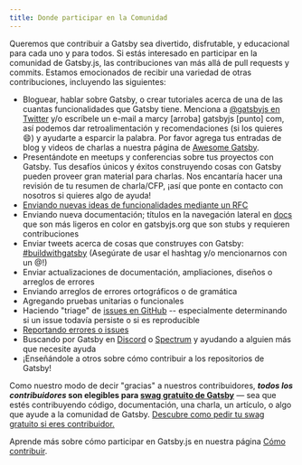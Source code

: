 ```yaml
---
title: Donde participar en la Comunidad
---
```


Queremos que contribuir a Gatsby sea divertido, disfrutable, y educacional para cada uno y para todos. Si estás interesado en participar en la comunidad de Gatsby.js, las contribuciones van más allá de pull requests y commits. Estamos emocionados de recibir una variedad de otras contribuciones, incluyendo las siguientes:

- Bloguear, hablar sobre Gatsby, o crear tutoriales acerca de una de las cuantas funcionalidades que Gatsby tiene. Menciona a [@gatsbyjs en Twitter](https://twitter.com/gatsbyjs) y/o escríbele un e-mail a marcy [arroba] gatsbyjs [punto] com, así podemos dar retroalimentación y recomendaciones (si los quieres 😄) y ayudarte a esparcir la palabra. Por favor agrega tus entradas de blog y videos de charlas a nuestra página de [Awesome Gatsby](/docs/awesome-gatsby-resources/).
- Presentándote en meetups y conferencias sobre tus proyectos con Gatsby. Tus desafíos únicos y éxitos construyendo cosas con Gatsby pueden proveer gran material para charlas. Nos encantaría hacer una revisión de tu resumen de charla/CFP, ¡así que ponte en contacto con nosotros si quieres algo de ayuda!
- [Enviando nuevas ideas de funcionalidades mediante un RFC](/blog/2018-04-06-introducing-gatsby-rfc-process/)
- Enviando nueva documentación; títulos en la navegación lateral en [docs](/docs) que son más ligeros en color en gatsbyjs.org que son stubs y requieren contribuciones
- Enviar tweets acerca de cosas que construyes con Gatsby: [#buildwithgatsby](https://twitter.com/search?q=%23buildwithgatsby) (Asegúrate de usar el hashtag y/o mencionarnos con un @!)
- Enviar actualizaciones de documentación, ampliaciones, diseños o arreglos de errores
- Enviando arreglos de errores ortográficos o de gramática
- Agregando pruebas unitarias o funcionales
- Haciendo "triage" de [issues en GitHub](https://github.com/gatsbyjs/gatsby/issues) -- especialmente determinando si un issue todavía persiste o si es reproducible
- [Reportando errores o issues](/contributing/how-to-file-an-issue/)
- Buscando por Gatsby en [Discord](https://gatsby.dev/discord) o [Spectrum](https://spectrum.chat/gatsby-js) y ayudando a alguien más que necesite ayuda
- ¡Enseñándole a otros sobre cómo contribuir a los repositorios de Gatsby!

Como nuestro modo de decir "gracias" a nuestros contribuidores,  **_todos los contribuidores_ son elegibles para [swag gratuito de Gatsby](/contributing/contributor-swag/)** — sea que estés contribuyendo código, documentación, una charla, un artículo, o algo que ayude a la comunidad de Gatsby. [Descubre como pedir tu swag gratuito si eres contribuidor.](/contributing/contributor-swag/)

Aprende más sobre cómo participar en Gatsby.js en nuestra página [Cómo contribuir](/contributing/how-to-contribute/).
